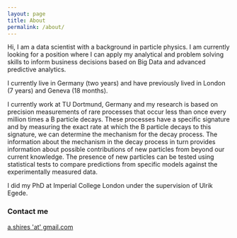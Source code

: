 ```yaml
---
layout: page
title: About
permalink: /about/
---
```


Hi, I am a data scientist with a background in particle physics. I am currently looking for a position where I can apply my analytical and problem solving skills to inform business decisions based on Big Data and advanced predictive analytics.

I currently live in Germany (two years) and have previously lived in London (7 years) and Geneva (18 months).

I currently work at TU Dortmund, Germany and my research is based on precision measurements of rare processes that occur less than once every million times a B particle decays. These processes have a specific signature and by measuring the exact rate at which the B particle decays to this signature, we can determine the mechanism for the decay process. The information about the mechanism in the decay process in turn provides information about possible contributions of new particles from beyond our current knowledge. The presence of new particles can be tested using statistical tests to compare predictions from specific models against the experimentally measured data.

I did my PhD at Imperial College London under the supervision of Ulrik Egede.


### Contact me

[a.shires 'at' gmail.com](mailto:a.shires@gmail.com)

